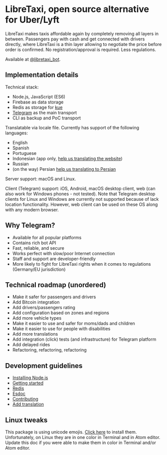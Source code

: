 # LibreTaxi, open source alternative for Uber/Lyft

LibreTaxi makes taxis affordable again by completely removing all layers in between. Passengers pay with cash and get connected with drivers directly, where LibreTaxi is a thin layer allowing to negotiate the price before order is confirmed. No registration/approval is required. Less regulations.

Available at [@libretaxi_bot](https://telegram.me/libretaxi_bot).

## Implementation details

Technical stack:

* Node.js, JavaScript (ES6)
* Firebase as data storage
* Redis as storage for [kue](https://github.com/Automattic/kue)
* [Telegram](https://telegram.org) as the main transport
* CLI as backup and PoC transport

Translatable via locale file. Currently has support of the following languages:

* English
* Spanish
* Portuguese
* Indonesian (app only, [help us translating the website](https://github.com/ro31337/libretaxi-www/issues/3))
* Russian
* (on the way) Persian [help us translating to Persian](https://github.com/ro31337/libretaxi/issues/424)

Server support: macOS and Linux.

Client (Telegram) support: iOS, Android, macOS desktop client, web (can also work for Windows phones - not tested). Note that Telegram desktop clients for Linux and Windows are currently not supported because of lack location functionality. However, web client can be used on these OS along with any modern browser.

## Why Telegram?

* Available for all popular platforms
* Contains rich bot API
* Fast, reliable, and secure
* Works perfect with slow/poor Internet connection
* Staff and support are developer-friendly
* More likely to fight for LibreTaxi rights when it comes to regulations (Germany/EU jurisdiction)

## Technical roadmap (unordered)

* Make it safer for passengers and drivers
* Add Bitcoin integration
* Add drivers/passengers rating
* Add configuration based on zones and regions
* Add more vehicle types
* Make it easier to use and safer for moms/dads and children
* Make it easier to use for people with disabilities
* Add more translations
* Add integration (click) tests (and infrastructure) for Telegram platform
* Add delayed rides
* Refactoring, refactoring, refactoring

## Development guidelines

* [Installing Node.js](doc/NODEJS.md)
* [Getting started](doc/GETTING-STARTED.md)
* [Redis](doc/REDIS.md)
* [Esdoc](doc/ESDOC.md)
* [Contributing](doc/CONTRIBUTING.md)
* [Add translation](doc/TRANSLATE.md)

## Linux tweaks

This package is using unicode emojis. [Click here](https://github.com/eosrei/emojione-color-font#install-on-ubuntu-linux) to install them. Unfortunately, on Linux they are in one color in Terminal and in Atom editor. Update this doc if you were able to make them in color in Terminal and/or Atom editor.
